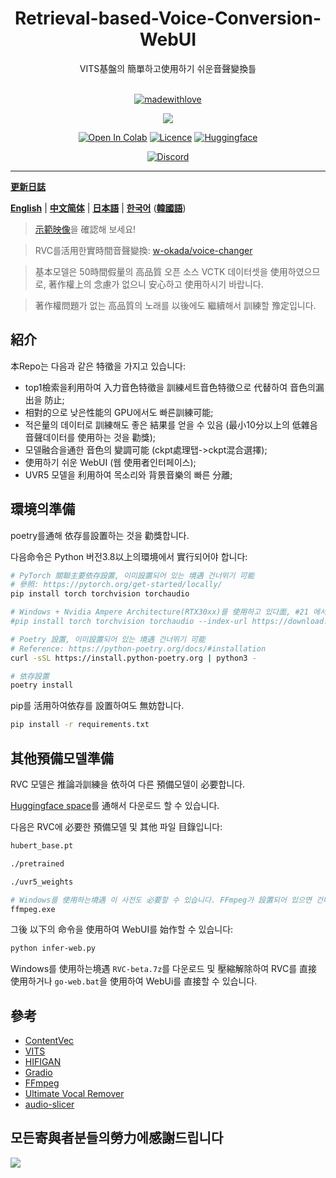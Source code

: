 <div align="center">

<h1>Retrieval-based-Voice-Conversion-WebUI</h1>
VITS基盤의 簡單하고使用하기 쉬운音聲變換틀<br><br>

[![madewithlove](https://forthebadge.com/images/badges/built-with-love.svg)](https://github.com/liujing04/Retrieval-based-Voice-Conversion-WebUI)
  
<img src="https://counter.seku.su/cmoe?name=rvc&theme=r34" /><br>
  
[![Open In Colab](https://img.shields.io/badge/Colab-F9AB00?style=for-the-badge&logo=googlecolab&color=525252)](https://colab.research.google.com/github/liujing04/Retrieval-based-Voice-Conversion-WebUI/blob/main/Retrieval_based_Voice_Conversion_WebUI.ipynb)
[![Licence](https://img.shields.io/github/license/liujing04/Retrieval-based-Voice-Conversion-WebUI?style=for-the-badge)](https://github.com/liujing04/Retrieval-based-Voice-Conversion-WebUI/blob/main/%E4%BD%BF%E7%94%A8%E9%9C%80%E9%81%B5%E5%AE%88%E7%9A%84%E5%8D%8F%E8%AE%AE-LICENSE.txt)
[![Huggingface](https://img.shields.io/badge/🤗%20-Spaces-yellow.svg?style=for-the-badge)](https://huggingface.co/lj1995/VoiceConversionWebUI/tree/main/)

[![Discord](https://img.shields.io/badge/RVC%20Developers-Discord-7289DA?style=for-the-badge&logo=discord&logoColor=white)](https://discord.gg/HcsmBBGyVk)

</div>

------
[**更新日誌**](https://github.com/liujing04/Retrieval-based-Voice-Conversion-WebUI/blob/main/Changelog_CN.md)

[**English**](./README.en.md) | [**中文简体**](../README.md) | [**日本語**](./README.ja.md) | [**한국어**](./README.ko.md) ([**韓國語**](./README.ko.han.md))

> [示範映像](https://www.bilibili.com/video/BV1pm4y1z7Gm/)을 確認해 보세요!

> RVC를活用한實時間音聲變換: [w-okada/voice-changer](https://github.com/w-okada/voice-changer)

> 基本모델은 50時間假量의 高品質 오픈 소스 VCTK 데이터셋을 使用하였으므로, 著作權上의 念慮가 없으니 安心하고 使用하시기 바랍니다.

> 著作權問題가 없는 高品質의 노래를 以後에도 繼續해서 訓練할 豫定입니다.

## 紹介
本Repo는 다음과 같은 特徵을 가지고 있습니다:
+ top1檢索을利用하여 入力音色特徵을 訓練세트音色特徵으로 代替하여 音色의漏出을 防止;
+ 相對的으로 낮은性能의 GPU에서도 빠른訓練可能;
+ 적은量의 데이터로 訓練해도 좋은 結果를 얻을 수 있음 (最小10分以上의 低雜음音聲데이터를 使用하는 것을 勸獎);
+ 모델融合을通한 音色의 變調可能 (ckpt處理탭->ckpt混合選擇);
+ 使用하기 쉬운 WebUI (웹 使用者인터페이스);
+ UVR5 모델을 利用하여 목소리와 背景音樂의 빠른 分離;

## 環境의準備
poetry를通해 依存를設置하는 것을 勸獎합니다.

다음命令은 Python 버전3.8以上의環境에서 實行되어야 합니다:
```bash
# PyTorch 關聯主要依存設置, 이미設置되어 있는 境遇 건너뛰기 可能
# 參照: https://pytorch.org/get-started/locally/
pip install torch torchvision torchaudio

# Windows + Nvidia Ampere Architecture(RTX30xx)를 使用하고 있다面, #21 에서 명시된 것과 같이 PyTorch에 맞는 CUDA 버전을 指定해야 합니다.
#pip install torch torchvision torchaudio --index-url https://download.pytorch.org/whl/cu117

# Poetry 設置, 이미設置되어 있는 境遇 건너뛰기 可能
# Reference: https://python-poetry.org/docs/#installation
curl -sSL https://install.python-poetry.org | python3 -

# 依存設置
poetry install
```
pip를 活用하여依存를 設置하여도 無妨합니다.

```bash
pip install -r requirements.txt
```

## 其他預備모델準備
RVC 모델은 推論과訓練을 依하여 다른 預備모델이 必要합니다.

[Huggingface space](https://huggingface.co/lj1995/VoiceConversionWebUI/tree/main/)를 通해서 다운로드 할 수 있습니다.

다음은 RVC에 必要한 預備모델 및 其他 파일 目錄입니다:
```bash
hubert_base.pt

./pretrained 

./uvr5_weights

# Windows를 使用하는境遇 이 사전도 必要할 수 있습니다. FFmpeg가 設置되어 있으면 건너뛰어도 됩니다.
ffmpeg.exe
```
그後 以下의 命令을 使用하여 WebUI를 始作할 수 있습니다:
```bash
python infer-web.py
```
Windows를 使用하는境遇 `RVC-beta.7z`를 다운로드 및 壓縮解除하여 RVC를 直接使用하거나 `go-web.bat`을 使用하여 WebUi를 直接할 수 있습니다.

## 參考
+ [ContentVec](https://github.com/auspicious3000/contentvec/)
+ [VITS](https://github.com/jaywalnut310/vits)
+ [HIFIGAN](https://github.com/jik876/hifi-gan)
+ [Gradio](https://github.com/gradio-app/gradio)
+ [FFmpeg](https://github.com/FFmpeg/FFmpeg)
+ [Ultimate Vocal Remover](https://github.com/Anjok07/ultimatevocalremovergui)
+ [audio-slicer](https://github.com/openvpi/audio-slicer)
## 모든寄與者분들의勞力에感謝드립니다

<a href="https://github.com/liujing04/Retrieval-based-Voice-Conversion-WebUI/graphs/contributors" target="_blank">
  <img src="https://contrib.rocks/image?repo=liujing04/Retrieval-based-Voice-Conversion-WebUI" />
</a>

